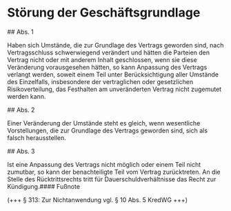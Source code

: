# Störung der Geschäftsgrundlage



\#\# Abs. 1

 Haben sich Umstände, die zur Grundlage des Vertrags geworden sind, nach Vertragsschluss schwerwiegend verändert und hätten die Parteien den Vertrag nicht oder mit anderem Inhalt geschlossen, wenn sie diese Veränderung vorausgesehen hätten, so kann Anpassung des Vertrags verlangt werden, soweit einem Teil unter Berücksichtigung aller Umstände des Einzelfalls, insbesondere der vertraglichen oder gesetzlichen Risikoverteilung, das Festhalten am unveränderten Vertrag nicht zugemutet werden kann.

\#\# Abs. 2

 Einer Veränderung der Umstände steht es gleich, wenn wesentliche Vorstellungen, die zur Grundlage des Vertrags geworden sind, sich als falsch herausstellen.

\#\# Abs. 3

 Ist eine Anpassung des Vertrags nicht möglich oder einem Teil nicht zumutbar, so kann der benachteiligte Teil vom Vertrag zurücktreten. An die Stelle des Rücktrittsrechts tritt für Dauerschuldverhältnisse das Recht zur Kündigung.#### Fußnote

(\+\+\+ § 313: Zur Nichtanwendung vgl. § 10 Abs. 5 KredWG \+\+\+) 


